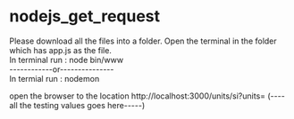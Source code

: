 # nodejs_get_request

Please download all the files into a folder.
Open the terminal in the folder which has app.js as the file.</br>
In terminal run : node bin/www  </br>
------------or--------------- </br>
In termial run : nodemon 


open the browser to the location http://localhost:3000/units/si?units= (----all the testing values goes here-----)

